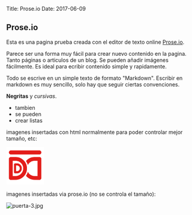 Title: Prose.io
Date: 2017-06-09


## Prose.io

Esta es una pagina prueba creada con el editor de texto online [Prose.io](http://prose.io).

Parece ser una forma muy fácil para crear nuevo contenido en la pagina. Tanto páginas o articulos de un blog. Se pueden añadir imágenes fácilmente. Es ideal para ecribir contenido simple y rapidamente.

Todo se escrive en un simple texto de formato "Markdown". Escribir en markdown es muy sencillo, solo hay que seguir ciertas convenciones.

**Negritas** y *cursivas*.

* tambien
* se pueden
* crear listas

imagenes insertadas con html normalmente para poder controlar mejor tamaño, etc:

<img src="/images/logo_dekoa_red_550.png" style="width: 100px">

imagenes insertadas via prose.io (no se controla el tamaño):

![puerta-3.jpg]({{site.baseurl}}/content/pages/puerta-3.jpg)


